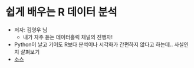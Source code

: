# 쉽게 배우는 R 데이터 분석 
* 저자: 김영우 님
  * 내가 자주 듣는 데이터홀릭 채널의 진행자!
* Python이 날고 기어도 R보다 분석이나 시각화가 간편하지 않다고 하는데.. 사실인지 살펴보기
* [소스](https://github.com/youngwoos/Doit_R)

